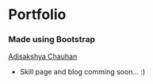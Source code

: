 # Portfolio

### Made using Bootstrap

[Adisakshya Chauhan](https://adisakshya.github.io/)

- Skill page and blog comming soon... :)
